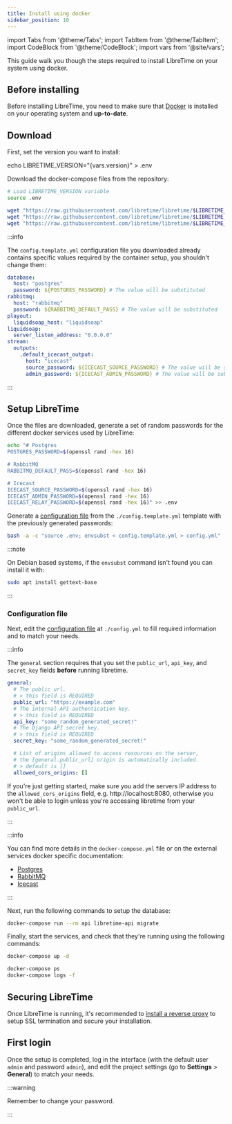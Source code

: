 ```yaml
---
title: Install using docker
sidebar_position: 10
---
```


import Tabs from '@theme/Tabs';
import TabItem from '@theme/TabItem';
import CodeBlock from '@theme/CodeBlock';
import vars from '@site/vars';

This guide walk you though the steps required to install LibreTime on your system using docker.

## Before installing

Before installing LibreTime, you need to make sure that [Docker](https://docs.docker.com/engine/) is installed on your operating system and **up-to-date**.

## Download

First, set the version you want to install:

<CodeBlock language="bash">
echo LIBRETIME_VERSION="{vars.version}" > .env
</CodeBlock>

Download the docker-compose files from the repository:

```bash
# Load LIBRETIME_VERSION variable
source .env

wget "https://raw.githubusercontent.com/libretime/libretime/$LIBRETIME_VERSION/docker-compose.yml"
wget "https://raw.githubusercontent.com/libretime/libretime/$LIBRETIME_VERSION/docker/nginx.conf"
wget "https://raw.githubusercontent.com/libretime/libretime/$LIBRETIME_VERSION/docker/config.template.yml"
```

:::info

The `config.template.yml` configuration file you downloaded already contains specific values required by the container setup, you shouldn't change them:

```yaml
database:
  host: "postgres"
  password: ${POSTGRES_PASSWORD} # The value will be substituted
rabbitmq:
  host: "rabbitmq"
  password: ${RABBITMQ_DEFAULT_PASS} # The value will be substituted
playout:
  liquidsoap_host: "liquidsoap"
liquidsoap:
  server_listen_address: "0.0.0.0"
stream:
  outputs:
    .default_icecast_output:
      host: "icecast"
      source_password: ${ICECAST_SOURCE_PASSWORD} # The value will be substituted
      admin_password: ${ICECAST_ADMIN_PASSWORD} # The value will be substituted
```

:::

## Setup LibreTime

Once the files are downloaded, generate a set of random passwords for the different docker services used by LibreTime:

```bash
echo "# Postgres
POSTGRES_PASSWORD=$(openssl rand -hex 16)

# RabbitMQ
RABBITMQ_DEFAULT_PASS=$(openssl rand -hex 16)

# Icecast
ICECAST_SOURCE_PASSWORD=$(openssl rand -hex 16)
ICECAST_ADMIN_PASSWORD=$(openssl rand -hex 16)
ICECAST_RELAY_PASSWORD=$(openssl rand -hex 16)" >> .env
```

Generate a [configuration file](../configuration.md) from the `./config.template.yml` template with the previously generated passwords:

```bash
bash -a -c "source .env; envsubst < config.template.yml > config.yml"
```

:::note

On Debian based systems, if the `envsubst` command isn't found you can install it with:

```bash
sudo apt install gettext-base
```

:::

### Configuration file

Next, edit the [configuration file](../configuration.md) at `./config.yml` to fill required information and to match your needs.

:::info

The `general` section requires that you set the `public_url`, `api_key`, and `secret_key` fields **before** running libretime.

```yaml
general:
  # The public url.
  # > this field is REQUIRED
  public_url: "https://example.com"
  # The internal API authentication key.
  # > this field is REQUIRED
  api_key: "some_random_generated_secret!"
  # The Django API secret key.
  # > this field is REQUIRED
  secret_key: "some_random_generated_secret!"

  # List of origins allowed to access resources on the server,
  # the [general.public_url] origin is automatically included.
  # > default is []
  allowed_cors_origins: []
```

If you're just getting started, make sure you add the servers IP address to the `allowed_cors_origins` field, e.g. http://localhost:8080, otherwise you won't be able to login unless
you're accessing libretime from your `public_url`.

:::

:::info

You can find more details in the `docker-compose.yml` file or on the external services docker specific documentation:

- [Postgres](https://hub.docker.com/_/postgres)
- [RabbitMQ](https://hub.docker.com/_/rabbitmq)
- [Icecast](https://github.com/libretime/icecast-docker#readme)

:::

Next, run the following commands to setup the database:

```bash
docker-compose run --rm api libretime-api migrate
```

Finally, start the services, and check that they're running using the following commands:

```bash
docker-compose up -d

docker-compose ps
docker-compose logs -f
```

## Securing LibreTime

Once LibreTime is running, it's recommended to [install a reverse proxy](./reverse-proxy.md) to setup SSL termination and secure your installation.

## First login

Once the setup is completed, log in the interface (with the default user `admin` and password `admin`), and edit the project settings (go to **Settings** > **General**) to match your needs.

:::warning

Remember to change your password.

:::
